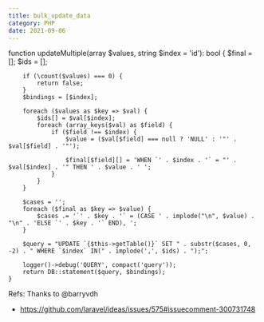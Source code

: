 ```yaml
---
title: bulk_update_data
category: PHP
date: 2021-09-06
---
```


function updateMultiple(array $values, string $index = 'id'): bool
    {
        $final = [];
        $ids = [];

        if (\count($values) === 0) {
            return false;
        }
        $bindings = [$index];

        foreach ($values as $key => $val) {
            $ids[] = $val[$index];
            foreach (array_keys($val) as $field) {
                if ($field !== $index) {
                    $value = ($val[$field] === null ? 'NULL' : '"' . $val[$field] . '"');

                    $final[$field][] = 'WHEN `' . $index . '` = "' . $val[$index] . '" THEN ' . $value . ' ';
                }
            }
        }

        $cases = '';
        foreach ($final as $key => $value) {
            $cases .= '`' . $key . '` = (CASE ' . implode("\n", $value) . "\n" . 'ELSE `' . $key . '` END), ';
        }

        $query = "UPDATE `{$this->getTable()}` SET " . substr($cases, 0, -2) . " WHERE `$index` IN(" . implode(',', $ids) . ");";

        logger()->debug('QUERY', compact('query'));
        return DB::statement($query, $bindings);
    }

Refs:
Thanks to @barryvdh
- https://github.com/laravel/ideas/issues/575#issuecomment-300731748